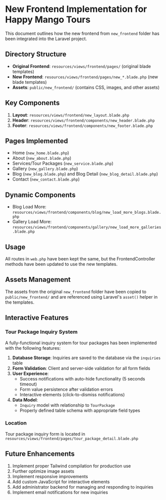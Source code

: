 # New Frontend Implementation for Happy Mango Tours

This document outlines how the new frontend from `new_frontend` folder has been integrated into the Laravel project.

## Directory Structure

- **Original Frontend**: `resources/views/frontend/pages/` (original blade templates)
- **New Frontend**: `resources/views/frontend/pages/new_*.blade.php` (new blade templates)
- **Assets**: `public/new_frontend/` (contains CSS, images, and other assets)

## Key Components

1. **Layout**: `resources/views/frontend/new_layout.blade.php`
2. **Header**: `resources/views/frontend/components/new_header.blade.php`
3. **Footer**: `resources/views/frontend/components/new_footer.blade.php`

## Pages Implemented

- Home (`new_home.blade.php`)
- About (`new_about.blade.php`)
- Services/Tour Packages (`new_service.blade.php`)
- Gallery (`new_gallery.blade.php`)
- Blog (`new_blog.blade.php`) and Blog Detail (`new_blog_detail.blade.php`)
- Contact (`new_contact.blade.php`)

## Dynamic Components

- Blog Load More: `resources/views/frontend/components/blog/new_load_more_blogs.blade.php`
- Gallery Load More: `resources/views/frontend/components/gallery/new_load_more_galleries.blade.php`

## Usage

All routes in `web.php` have been kept the same, but the FrontendController methods have been updated to use the new templates.

## Assets Management

The assets from the original `new_frontend` folder have been copied to `public/new_frontend/` and are referenced using Laravel's `asset()` helper in the templates.

## Interactive Features

### Tour Package Inquiry System

A fully-functional inquiry system for tour packages has been implemented with the following features:

1. **Database Storage**: Inquiries are saved to the database via the `inquiries` table
2. **Form Validation**: Client and server-side validation for all form fields
3. **User Experience**: 
   - Success notifications with auto-hide functionality (5 seconds timeout)
   - Form value persistence after validation errors
   - Interactive elements (click-to-dismiss notifications)
4. **Data Model**: 
   - `Inquiry` model with relationship to `TourPackage`
   - Properly defined table schema with appropriate field types

### Location

Tour package inquiry form is located in `resources/views/frontend/pages/tour_package_detail.blade.php`

## Future Enhancements

1. Implement proper Tailwind compilation for production use
2. Further optimize image assets
3. Implement responsive improvements
4. Add custom JavaScript for interactive elements
5. Add administrator backend for managing and responding to inquiries
6. Implement email notifications for new inquiries
